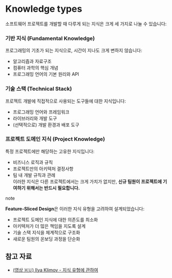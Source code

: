 # Knowledge types

소프트웨어 프로젝트를 개발할 때 다루게 되는 지식은 크게 세 가지로 나눌 수 있습니다:

### 기반 지식 (Fundamental Knowledge)[​](#기반-지식-fundamental-knowledge "해당 헤딩으로 이동")

프로그래밍의 기초가 되는 지식으로, 시간이 지나도 크게 변하지 않습니다:

* 알고리즘과 자료구조
* 컴퓨터 과학의 핵심 개념
* 프로그래밍 언어의 기본 원리와 API

### 기술 스택 (Technical Stack)[​](#기술-스택-technical-stack "해당 헤딩으로 이동")

프로젝트 개발에 직접적으로 사용되는 도구들에 대한 지식입니다:

* 프로그래밍 언어와 프레임워크
* 라이브러리와 개발 도구
* (선택적으로) 개발 환경과 배포 도구

### 프로젝트 도메인 지식 (Project Knowledge)[​](#프로젝트-도메인-지식-project-knowledge "해당 헤딩으로 이동")

특정 프로젝트에만 해당하는 고유한 지식입니다:

* 비즈니스 로직과 규칙
* 프로젝트만의 아키텍처 결정사항
* 팀 내 개발 규칙과 관례
  <br />
  <!-- -->
  이러한 지식은 다른 프로젝트에서는 크게 가치가 없지만, **신규 팀원이 프로젝트에 기여하기 위해서는 반드시 필요합니다.**

note

**Feature-Sliced Design**은 이러한 지식 유형을 고려하여 설계되었습니다:

* 프로젝트 도메인 지식에 대한 의존도를 최소화
* 아키텍처가 더 많은 책임을 지도록 설계
* 기술 스택 지식을 체계적으로 구조화
* 새로운 팀원의 온보딩 과정을 단순화

## 참고 자료[​](#see-also "해당 헤딩으로 이동")

* [(영상 🇷🇺) Ilya Klimov - 지식 유형에 관하여](https://youtu.be/4xyb_tA-uw0?t=249)
